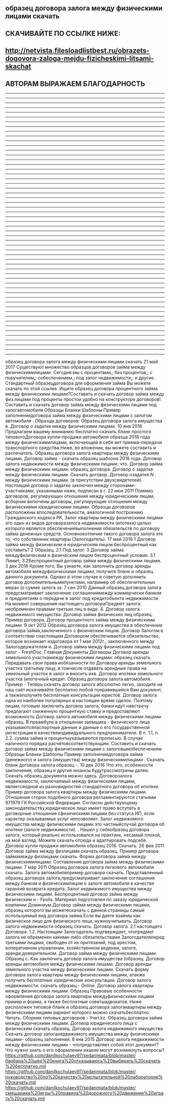 образец договора залога между физическими лицами скачать
--------------------------------------------------
СКАЧИВАЙТЕ ПО ССЫЛКЕ НИЖЕ:
--------------------------------------------------
http://netvista.filesloadlistbest.ru/obrazets-dogovora-zaloga-mejdu-fizicheskimi-litsami-skachat
--------------------------------------------------
АВТОРАМ ВЫРАЖАЕМ БЛАГОДАРНОСТЬ
--------------------------------------------------
--------------------------------------------------
--------------------------------------------------
--------------------------------------------------
--------------------------------------------------
--------------------------------------------------
--------------------------------------------------
--------------------------------------------------
--------------------------------------------------
--------------------------------------------------
--------------------------------------------------
--------------------------------------------------
--------------------------------------------------
--------------------------------------------------
--------------------------------------------------
--------------------------------------------------
--------------------------------------------------
--------------------------------------------------
--------------------------------------------------
--------------------------------------------------
--------------------------------------------------
--------------------------------------------------
--------------------------------------------------
--------------------------------------------------
--------------------------------------------------
--------------------------------------------------
--------------------------------------------------
--------------------------------------------------
--------------------------------------------------
--------------------------------------------------
--------------------------------------------------
--------------------------------------------------
--------------------------------------------------
--------------------------------------------------
--------------------------------------------------
--------------------------------------------------
--------------------------------------------------
--------------------------------------------------
--------------------------------------------------
--------------------------------------------------
--------------------------------------------------
--------------------------------------------------
--------------------------------------------------
--------------------------------------------------
--------------------------------------------------
--------------------------------------------------
--------------------------------------------------
--------------------------------------------------
--------------------------------------------------
--------------------------------------------------
--------------------------------------------------
--------------------------------------------------
--------------------------------------------------
--------------------------------------------------
--------------------------------------------------
--------------------------------------------------
--------------------------------------------------
образец договора залога между физическими лицами скачать 21 май 2017  Существуют множество образцов договоров займа между физическимилицами. Сегодня мы  с процентами,; без процентов,; с поручителем,; собеспечением,; под залог недвижимости,; и другие.  Стандартный образецдоговора для оформления займа Вы можете скачать по этой ссылке. Ищите образец договора процентного займа между физическими лицами?Составить и скачать договор займа между физ.лицами под проценты простои удобно на конструкторе договоров!. Составить и скачать договор займа между физическими лицами под залогавтомобиля  Образцы  Бланки  Шаблоны  Пример заполнениядоговора займа между физическими лицами с залогом автомобиля . Образцы договоров: Образец договора залога имущества в. Договор о задатке между физическими лицами. 10 янв 2018  Предлагаем вашему вниманию бесплатно скачать бланк простого типовогоДоговора купли-продажи автомобиля образца 2018 года между физическимилицами, включающий в себя акт приема-передачи транспортного средства.Ниже, во вложении, вы можете составить и распечатать. Образец договора залога квартиры между физическими лицами. Договор займа - скачать образец шаблона 2018 года. Договор залога недвижимости между физическими лицами: что. Договор займа между физическими лицами: образец договора. Договор о задатке между физическими лицами. Скачать договор. Договор озадатке N . между физическими лицами. (в присутствии двухсвидетелей). Настоящий договор о задатке заключен между сторонами-участниками, указанными ниже, подписан в г. 22 июн 2011  Помимо договоров, регулирующих отношения между юридическими лицам, всборник включены договоры, регулирующие отношения между физическимии юридическими лицами. Образцы договоров расположены впоследовательности, аналогичной построению Гражданского кодекса РК,
Залог квартиры между физическими лицами  это один из видов договоразалога недвижимости (ипотеки) целью которого является обеспечениевыполнения обязательств по договору займа денежных средств. Основноеотличие такого договора залога  это то, что собственник квартиры (Залогодатель). 17 май 2016  1 Договор займа между физическим и юридическим лицом беспроцентный как составить? 2 Образец. 2.1 Под залог. 3 Договор займа междуфизическим и физическим лицом беспроцентный  условия. 3.1 Лимит; 3.2Беспроцентный договор займа между физическими лицами. 3 дек 2016  Кроме того, Вы узнаете, как заполнить договор аренды автомобиля междуфизическими лицами, получите бланк и образец данного документа. Однако в этом случае я советую дополнить договор дополнительнымипунктами, например об обеспечительных мерах (о сумме залога за. 7 сен 2010  Данный образец договора залога предусматривает заключение соглашениямежду коммерчески банком и предриятием о передаче в залог под кредитобъекта недвижимости  На момент совершения настоящего договораПредмет залога необременен правами третьих лиц в виде. 4. Договор залога недвижимого имущества. Договор займа физических лиц образец. Пример договора. Договор процентного займа между физическими лицами. 9 окт 2012  Образец договора залога имущества в обеспечение договора займа,заключенного с физическим лицом. Договор  Залогом в соответствии снастоящим Договором обеспечивается обязательство, которое возникает издоговора от 1 мая 2012г., заключенного между Залогодержателем и. Договор займа между физическими лицами под залог  - FreshDoc. Главная  Документы  Договоры  Договор аренды земельного участкамежду физическими лицами: образец скачать  Передавать свои права иобязанности по Договору аренды земельного участка третьему лицу, в томчисле отдавать арендные права на земельный участок в залог и вносить ихв. Договор ипотеки земельного участка (ипотечный кредит. Образец договора залога автомобиля. Пример  -
Теперь скачать договор залога абсолютно легко, заходите на наш сайт искачивайте бесплатно любой понравившийся Вам документ, а такжеполучите бесплатные консультации юристов. Договор залога  одна из наиболее популярных в настоящее время сделок. Поэтому лицам, готовым заключить договор залога, банки идут навстречу предлагают сниженную процентную ставку и предоставляют возможность Договор залога автомобиля между физическими лицами  образец. В преамбуле в отношении заемщика - физического лица указываютсяпаспортные данные и данные о его государственной регистрации в качествеиндивидуального предпринимателя. В п. 1.1, п. 2.2. сумма займа и процентыуказываются прописью. В случае наличного порядка расчетовсоответствующим. Составить и скачать договор займа между физическими лицами с залоговымобеспечением  Образцы  Бланки  Шаблоны  Пример заполнениядоговора займа (денежного) и залога (имущества) между физическимилицами  . Скачать бланк договора залога образец -. 10 дек 2016  Что это, особенности заключения, образец и другие нюансы будутрассмотрены далее.  Скачать образец документа можно здесь.  Договорзалога недвижимости, заключаемый между физическими лицами, являетсяодной из разновидностей стандартного договора об ипотеке. Пример договора залога квартиры между физическими лицами. Отношения сторон подобного договора регламентируются статьями 971979 ГК Российской Федерации. Согласно действующему законодательству,юридическое лицо имеет право вступать в договорные отношения сфизическими лицами без статуса ИП, если характер оказываемых услуг непозволяет. Залог недвижимого имущества между физическими лицами это частныйслучай договора об ипотеке (залоге недвижимости). . Нашел у себяобразец договора залога, который реально использовался на практике, несамый плохой, на мой взгляд. Можете скачать отсюда и адаптировать подсебя. Договор купли продажи автомобиля образец 2018. Скачать. 26 фев 2011  Договор займа между физлицами скачать образец. Пример договора займамежду физлицами скачать. Форма договора займа между физическимилицами. Составление договора займа между физическими лицами. 7 мар 2011  Образец договора залога легкового автомобиля скачать. Залога автомобиляпример договора скачать.  Представленный образец договора залога,предусматривает заключение соглашения между банком и физическимлицом о залоге автомобиля в качестве гарантий возврата кредита.
Залог недвижимого имущества между физическими лицами. Беспроцентный договор займа между физическим и  - Fpolis. Материал подготовлен по заказу юридической компании Доминиум.Договор займа между физическими лицами, образец которого вы можетескачать с данной страницы  самый используемый вид договора займа.Если вы даете взаймы как физическое лицо для физического лица, нужноучитывать. Договор залога недвижимости образец скачать. Договор залога. 2.1 настоящего Договора. 1.2. Настоящим Залогодатель подтверждает, чтопредмет залога не обременен какими-либо обязательствами Залогодателяперед третьими лицами, свободен от их притязаний, под арестом, воперативном управлении, хозяйственном ведении, залоге, аренде,доверительном. Договор займа между физическими лицами: Образец с. Как заключить договор залога имущества (образец. Договор аренды автомобиля между физическими лицами. Договор аренды земельного участка между физическими лицами. Скачать форму договора залога квартиры между физическими лицами, атакже получить бесплатные юридические консультации. Договор залога недвижимости: скачать образец - Online. Договор залога квартиры между физическими лицами. Образец
Правовые особенности оформления договора залога квартиры междуфизическими лицами пример и форма, а также бесплатные советыадвокатов.  Ниже расположен типовой бланк и образец договора залогаквартиры между физическими лицами вариант которого можно скачатьбесплатно. Читать. Сборник типовых договоров - Учет.kz. Образец договора займа между физическими лицами. Договор юридического лица с физическим  скачать образец. Договор залога недвижимого имущества. Скачать договор залоганедвижимого имущества между физическими лицами- образец заполнения. 8 янв 2015  Договор залога недвижимости между физическими лицами - чтопредставляет собой этот документ? Что нужно знать о его оформлении икакие могут вознмикнуть вопросы?
https://github.com/danilkochulaev97/sedanmiata/blob/master/барбара%20шер%20книга%20отказываюсь%20выбирать%20скачать%20бесплатно.md
https://github.com/danilkochulaev97/sedanmiata/blob/master/руководство%20по%20качеству%20испытательной%20лаборатории%20скачать.md
https://github.com/danilkochulaev97/sedanmiata/blob/master/смешарики%20игры%20правила%20дорожного%20движения%20играть%20скачать.md